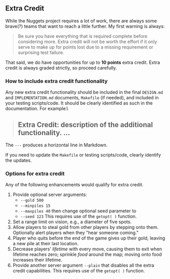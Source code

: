 ## Extra Credit 

While the Nuggets project requires a lot of work, there are always some brave(?) teams that want to reach a little further. My first warning is always:

> Be sure you have everything that is required complete before considering more.  Extra credit will not be worth the effort if it only serve to make up for points lost due to a missing requirement or surprising test failure.

That said, we do have opportunities for up to **10 points** extra credit.  Extra credit is always graded strictly, so proceed carefully.

### How to include extra credit functionality 

Any new extra credit functionality should be included in the final `DESIGN.md` and `IMPLEMENTATION.md` documents, `Makefile` (if needed), and included in your testing scripts/code. It should be clearly identified as such in the documentation. For example:\

> **Extra Credit:**
> description of the additional functionality.
> ...
> ---

The `---` produces a horizontal line in Markdown.

If you need to update the `Makefile` or testing scripts/code, clearly identify the updates.

### Options for extra credit

Any of the following enhancements would qualify for extra credit.

1. Provide optional server arguments: 
	* `--gold 500`
	* `--minpiles 15`‌
	* `--maxpiles 40`
	then change optional seed parameter to 
	* `--seed 123`
This requires use of the `getopt( )` function.
2. Set a range limit on vision, e.g., a diameter of five spots.
2. Allow players to steal gold from other players by stepping onto them.  Optionally alert players when they "hear someone coming."
3. Player who quits before the end of the game gives up their gold, leaving a new pile at their last location.
4. Decrease players' *lifetime* with every move, causing them to exit when lifetime reaches zero; sprinkle *food* around the map; moving onto food increases their lifetime.
6. Provide another server argument `--plain` that disables all the extra credit capabilities. This requires use of the `getopt( )` function.
 





